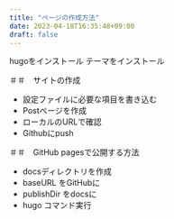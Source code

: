 ```yaml
---
title: "ページの作成方法"
date: 2023-04-18T16:35:48+09:00
draft: false
---
```


hugoをインストール
テーマをインストール


<!--more-->
＃＃　サイトの作成
- 設定ファイルに必要な項目を書き込む
- Postページを作成
- ローカルのURLで確認
- Githubにpush

＃＃　GitHub pagesで公開する方法
- docsディレクトリを作成
- baseURL をGitHubに
- publishDir をdocsに
- hugo コマンド実行

